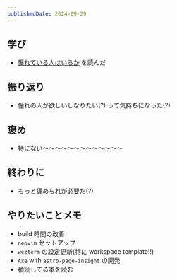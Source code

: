 ```yaml
---
publishedDate: 2024-09-29
---
```


## 学び

- [憧れている人はいるか](https://konifar-zatsu.hatenadiary.jp/entry/2024/09/27/014657) を読んだ

## 振り返り

- 憧れの人が欲しいしなりたい(?) って気持ちになった(?)

## 褒め

- 特にない〜〜〜〜〜〜〜〜〜〜〜〜〜

## 終わりに

- もっと褒められが必要だ(?)

## やりたいことメモ

- build 時間の改善
- `neovim` セットアップ
- `wezterm` の設定更新(特に workspace template!!)
- `Axe` with `astro-page-insight` の開発
- 積読してる本を読む
